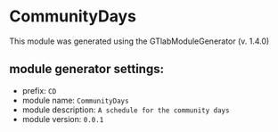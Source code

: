 # CommunityDays

This module was generated using the GTlabModuleGenerator (v. 1.4.0)

## module generator settings:
- prefix: `CD`
- module name: `CommunityDays`
- module description: `A schedule for the community days`
- module version: `0.0.1`

